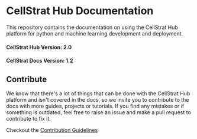 # CellStrat Hub Documentation

This repository contains the documentation on using the CellStrat Hub platform for python and machine learning development and deployment.

#### CellStrat Hub Version: 2.0
#### CellStrat Docs Version: 1.2

## Contribute

We know that there's a lot of things that can be done with the CellStrat Hub platform and isn't covered in the docs, so we invite you to contribute to the docs with more guides, projects or tutorials. If you find any mistakes or if something is outdated, feel free to raise an issue and make a pull request to contribute to fix it.

Checkout the [Contribution Guidelines](/CONTRIBUTING.md)
